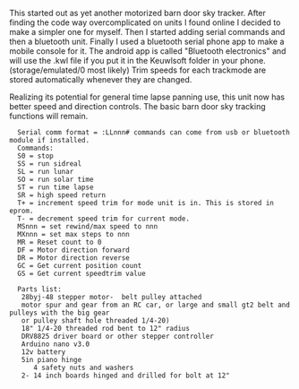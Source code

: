   This started out as yet another motorized barn door sky tracker. After finding the code way overcomplicated on units 
 I found online I decided to make a simpler one for myself. Then I started adding serial commands and then a bluetooth unit.
 Finally I used a bluetooth serial phone app to make a mobile console for it. The android app is called "Bluetooth electronics" and will use the .kwl file if you put it in the Keuwlsoft folder in your phone.(storage/emulated/0 most likely)
  Trim speeds for each trackmode are stored automatically whenever they are changed. 

  Realizing its potential for general time lapse panning use, this unit now has better speed and direction controls.
 The basic barn door sky tracking functions will remain.

```
  Serial comm format = :LLnnn# commands can come from usb or bluetooth module if installed.
  Commands:
  S0 = stop
  SS = run sidreal
  SL = run lunar
  SO = run solar time
  ST = run time lapse
  SR = high speed return
  T+ = increment speed trim for mode unit is in. This is stored in eprom.
  T- = decrement speed trim for current mode.
  MSnnn = set rewind/max speed to nnn 
  MXnnn = set max steps to nnn
  MR = Reset count to 0
  DF = Motor direction forward
  DR = Motor direction reverse
  GC = Get current position count
  GS = Get current speedtrim value
  
  Parts list:
   28byj-48 stepper motor-  belt pulley attached 
   motor spur and gear from an RC car, or large and small gt2 belt and pulleys with the big gear 
   or pulley shaft hole threaded 1/4-20) 
   18" 1/4-20 threaded rod bent to 12" radius 
   DRV8825 driver board or other stepper controller
   Arduino nano v3.0
   12v battery
   5in piano hinge
      4 safety nuts and washers
   2- 14 inch boards hinged and drilled for bolt at 12"
```

